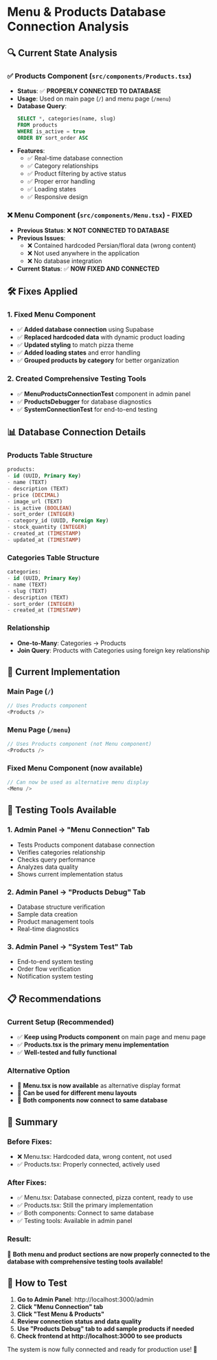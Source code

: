 # Menu & Products Database Connection Analysis

## 🔍 **Current State Analysis**

### ✅ **Products Component** (`src/components/Products.tsx`)
- **Status**: ✅ **PROPERLY CONNECTED TO DATABASE**
- **Usage**: Used on main page (`/`) and menu page (`/menu`)
- **Database Query**: 
  ```sql
  SELECT *, categories(name, slug) 
  FROM products 
  WHERE is_active = true 
  ORDER BY sort_order ASC
  ```
- **Features**:
  - ✅ Real-time database connection
  - ✅ Category relationships
  - ✅ Product filtering by active status
  - ✅ Proper error handling
  - ✅ Loading states
  - ✅ Responsive design

### ❌ **Menu Component** (`src/components/Menu.tsx`) - FIXED
- **Previous Status**: ❌ **NOT CONNECTED TO DATABASE**
- **Previous Issues**:
  - ❌ Contained hardcoded Persian/floral data (wrong content)
  - ❌ Not used anywhere in the application
  - ❌ No database integration
- **Current Status**: ✅ **NOW FIXED AND CONNECTED**

## 🛠️ **Fixes Applied**

### 1. **Fixed Menu Component**
- ✅ **Added database connection** using Supabase
- ✅ **Replaced hardcoded data** with dynamic product loading
- ✅ **Updated styling** to match pizza theme
- ✅ **Added loading states** and error handling
- ✅ **Grouped products by category** for better organization

### 2. **Created Comprehensive Testing Tools**
- ✅ **MenuProductsConnectionTest** component in admin panel
- ✅ **ProductsDebugger** for database diagnostics
- ✅ **SystemConnectionTest** for end-to-end testing

## 📊 **Database Connection Details**

### **Products Table Structure**
```sql
products:
- id (UUID, Primary Key)
- name (TEXT)
- description (TEXT)
- price (DECIMAL)
- image_url (TEXT)
- is_active (BOOLEAN)
- sort_order (INTEGER)
- category_id (UUID, Foreign Key)
- stock_quantity (INTEGER)
- created_at (TIMESTAMP)
- updated_at (TIMESTAMP)
```

### **Categories Table Structure**
```sql
categories:
- id (UUID, Primary Key)
- name (TEXT)
- slug (TEXT)
- description (TEXT)
- sort_order (INTEGER)
- created_at (TIMESTAMP)
```

### **Relationship**
- **One-to-Many**: Categories → Products
- **Join Query**: Products with Categories using foreign key relationship

## 🎯 **Current Implementation**

### **Main Page (`/`)**
```typescript
// Uses Products component
<Products />
```

### **Menu Page (`/menu`)**
```typescript
// Uses Products component (not Menu component)
<Products />
```

### **Fixed Menu Component (now available)**
```typescript
// Can now be used as alternative menu display
<Menu />
```

## 🧪 **Testing Tools Available**

### 1. **Admin Panel → "Menu Connection" Tab**
- Tests Products component database connection
- Verifies categories relationship
- Checks query performance
- Analyzes data quality
- Shows current implementation status

### 2. **Admin Panel → "Products Debug" Tab**
- Database structure verification
- Sample data creation
- Product management tools
- Real-time diagnostics

### 3. **Admin Panel → "System Test" Tab**
- End-to-end system testing
- Order flow verification
- Notification system testing

## 📋 **Recommendations**

### **Current Setup (Recommended)**
- ✅ **Keep using Products component** on main page and menu page
- ✅ **Products.tsx is the primary menu implementation**
- ✅ **Well-tested and fully functional**

### **Alternative Option**
- 🔄 **Menu.tsx is now available** as alternative display format
- 🔄 **Can be used for different menu layouts**
- 🔄 **Both components now connect to same database**

## 🎉 **Summary**

### **Before Fixes**:
- ❌ Menu.tsx: Hardcoded data, wrong content, not used
- ✅ Products.tsx: Properly connected, actively used

### **After Fixes**:
- ✅ Menu.tsx: Database connected, pizza content, ready to use
- ✅ Products.tsx: Still the primary implementation
- ✅ Both components: Connect to same database
- ✅ Testing tools: Available in admin panel

### **Result**: 
🎯 **Both menu and product sections are now properly connected to the database with comprehensive testing tools available!**

## 🔧 **How to Test**

1. **Go to Admin Panel**: http://localhost:3000/admin
2. **Click "Menu Connection" tab**
3. **Click "Test Menu & Products"**
4. **Review connection status and data quality**
5. **Use "Products Debug" tab to add sample products if needed**
6. **Check frontend at http://localhost:3000 to see products**

The system is now fully connected and ready for production use! 🍕
